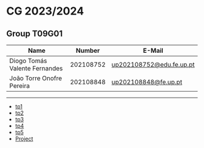 # CG 2023/2024

## Group T09G01
| Name                          | Number    | E-Mail                    |
| ----------------------------- | --------- | ------------------------- |
| Diogo Tomás Valente Fernandes | 202108752 | up202108752@edu.fe.up.pt  |
| João Torre Onofre Pereira     | 202108848 | up202108848@fe.up.pt      |

----

  - [tp1](tp1/README.md)
  - [tp2](tp2/README.md)
  - [tp3](tp3/README.md)
  - [tp4](tp4/README.md)
  - [tp5](tp5/README.md)
  - [Project](proj/README.md)
